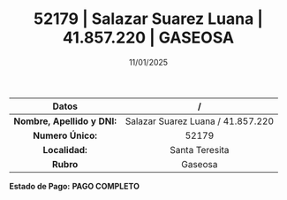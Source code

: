 ﻿---
title: 52179 | Salazar Suarez Luana | 41.857.220 | GASEOSA
date: 11/01/2025
draft: false
tags: ['santa-teresita', 'titular', 'gaseosa']
---

|          **Datos**          |  /  |
|:---------------------------:|:---:|
| **Nombre, Apellido y DNI:** | Salazar Suarez Luana / 41.857.220 |
|      **Numero Único:**      | 52179 |
|        **Localidad:**       | Santa Teresita |
|          **Rubro**          | Gaseosa |

**Estado de Pago:** **PAGO COMPLETO**
